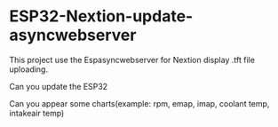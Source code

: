 # ESP32-Nextion-update-asyncwebserver

This project use the Espasyncwebserver for Nextion display .tft file uploading. 

Can you update the ESP32

Can you appear some charts(example: rpm, emap, imap, coolant temp, intakeair temp) 
